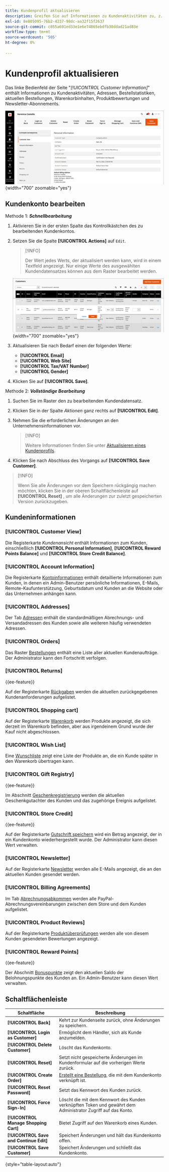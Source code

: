 ```yaml
---
title: Kundenprofil aktualisieren
description: Greifen Sie auf Informationen zu Kundenaktivitäten zu, z. B. wann der Kunde sich zuletzt bei seinem Konto angemeldet oder das Konto verlassen hat, und aktualisieren Sie das Kundenprofil.
exl-id: 8e805095-76b2-4237-98dc-aa32f15f2637
source-git-commit: c855a691ed33e1e6e74865ebdfb30ddad21ad83e
workflow-type: tm+mt
source-wordcount: '505'
ht-degree: 0%

---
```


# Kundenprofil aktualisieren

Das linke Bedienfeld der Seite &quot;_[!UICONTROL Customer Information]_&quot; enthält Informationen zu Kundenaktivitäten, Adressen, Bestellstatistiken, aktuellen Bestellungen, Warenkorbinhalten, Produktbewertungen und Newsletter-Abonnements.

![Kundenprofil](assets/cust-profile.png){width="700" zoomable="yes"}

## Kundenkonto bearbeiten

Methode 1: **_Schnellbearbeitung_**

1. Aktivieren Sie in der ersten Spalte das Kontrollkästchen des zu bearbeitenden Kundenkontos.

1. Setzen Sie die Spalte **[!UICONTROL Actions]** auf `Edit`.

   >[!INFO]
   >
   >Der Wert jedes Werts, der aktualisiert werden kann, wird in einem Textfeld angezeigt. Nur einige Werte des ausgewählten Kundendatensatzes können aus dem Raster bearbeitet werden.

   ![Quick Edit](assets/customers-grid-quick-edit.png){width="700" zoomable="yes"}

1. Aktualisieren Sie nach Bedarf einen der folgenden Werte:

   * **[!UICONTROL Email]**
   * **[!UICONTROL Web Site]**
   * **[!UICONTROL Tax/VAT Number]**
   * **[!UICONTROL Gender]**

1. Klicken Sie auf **[!UICONTROL Save]**.

Methode 2: **_Vollständige Bearbeitung_**

1. Suchen Sie im Raster den zu bearbeitenden Kundendatensatz.

1. Klicken Sie in der Spalte _Aktionen_ ganz rechts auf **[!UICONTROL Edit]**.

1. Nehmen Sie die erforderlichen Änderungen an den Unternehmensinformationen vor.

   >[!INFO]
   >
   >Weitere Informationen finden Sie unter [Aktualisieren eines Kundenprofils](../customers/update-account.md).

1. Klicken Sie nach Abschluss des Vorgangs auf **[!UICONTROL Save Customer]**.

>[!INFO]
>
>Wenn Sie alle Änderungen vor dem Speichern rückgängig machen möchten, klicken Sie in der oberen Schaltflächenleiste auf **[!UICONTROL Reset]** , um alle Änderungen zur zuletzt gespeicherten Version zurückzugeben.

## Kundeninformationen

### [!UICONTROL Customer View]

Die Registerkarte _Kundenansicht_ enthält Informationen zum Kunden, einschließlich **[!UICONTROL Personal Information]**, **[!UICONTROL Reward Points Balance]** und **[!UICONTROL Store Credit Balance]**.

### [!UICONTROL Account Information]

Die Registerkarte [Kontoinformationen](../customers/account-dashboard-account-information.md) enthält detaillierte Informationen zum Kunden, in denen ein Admin-Benutzer persönliche Informationen, E-Mails, Remote-Kaufunterstützung, Geburtsdatum und Kunden an die Website oder das Unternehmen anhängen kann.

### [!UICONTROL Addresses]

Der Tab [Adressen](../customers/account-dashboard-address-book.md) enthält die standardmäßigen Abrechnungs- und Versandadressen des Kunden sowie alle weiteren häufig verwendeten Adressen.

### [!UICONTROL Orders]

Das Raster [Bestellungen](../stores-purchase/orders.md) enthält eine Liste aller aktuellen Kundenaufträge. Der Administrator kann den Fortschritt verfolgen.

### [!UICONTROL Returns]

{{ee-feature}}

Auf der Registerkarte [Rückgaben](../stores-purchase/returns.md) werden die aktuellen zurückgegebenen Kundenanforderungen aufgelistet.

### [!UICONTROL Shopping cart]

Auf der Registerkarte [Warenkorb](../stores-purchase/cart.md) werden Produkte angezeigt, die sich derzeit im Warenkorb befinden, aber aus irgendeinem Grund wurde der Kauf nicht abgeschlossen.

### [!UICONTROL Wish List]

Eine [Wunschliste](../stores-purchase/wishlists.md) zeigt eine Liste der Produkte an, die ein Kunde später in den Warenkorb übertragen kann.

### [!UICONTROL Gift Registry]

{{ee-feature}}

Im Abschnitt [Geschenkregistrierung](../merchandising-promotions/gift-registry-storefront.md) werden die aktuellen Geschenkgutachter des Kunden und das zugehörige Ereignis aufgelistet.


### [!UICONTROL Store Credit]

{{ee-feature}}

Auf der Registerkarte [Gutschrift speichern](../customers/store-credit.md) wird ein Betrag angezeigt, der in ein Kundenkonto wiederhergestellt wurde. Der Administrator kann diesen Wert verwalten.

### [!UICONTROL Newsletter]

Auf der Registerkarte [Newsletter](../merchandising-promotions/newsletters.md) werden alle E-Mails angezeigt, die an den aktuellen Kunden gesendet werden.

### [!UICONTROL Billing Agreements]

Im Tab [Abrechnungsabkommen](../stores-purchase/paypal-billing-agreements.md) werden alle PayPal-Abrechnungsvereinbarungen zwischen dem Store und dem Kunden aufgelistet.

### [!UICONTROL Product Reviews]

Auf der Registerkarte [Produktüberprüfungen](../catalog/settings-advanced-product-reviews.md) werden alle von diesem Kunden gesendeten Bewertungen angezeigt.

### [!UICONTROL Reward Points]

{{ee-feature}}

Der Abschnitt [Bonuspunkte](../merchandising-promotions/rewards-loyalty.md) zeigt den aktuellen Saldo der Belohnungspunkte des Kunden an. Ein Admin-Benutzer kann diesen Wert verwalten.

## Schaltflächenleiste

| Schaltfläche | Beschreibung |
|----------|--------------|
| **[!UICONTROL Back]** | Kehrt zur Kundenseite zurück, ohne Änderungen zu speichern. |
| **[!UICONTROL Login as Customer]** | Ermöglicht dem Händler, sich als Kunde anzumelden. |
| **[!UICONTROL Delete Customer]** | Löscht das Kundenkonto. |
| **[!UICONTROL Reset]** | Setzt nicht gespeicherte Änderungen im Kundenformular auf die vorherigen Werte zurück. |
| **[!UICONTROL Create Order]** | [Erstellt eine Bestellung](../stores-purchase/customer-account-create-order.md), die mit dem Kundenkonto verknüpft ist. |
| **[!UICONTROL Reset Password]** | Setzt das Kennwort des Kunden zurück. |
| **[!UICONTROL Force Sign-In]** | Löscht die mit dem Kennwort des Kunden verknüpften Token und gewährt dem Administrator Zugriff auf das Konto. |
| **[!UICONTROL Manage Shopping Cart]** | Bietet Zugriff auf den Warenkorb eines Kunden. |
| **[!UICONTROL Save and Continue Edit]** | Speichert Änderungen und hält das Kundenkonto offen. |
| **[!UICONTROL Save Customer]** | Speichert Änderungen und schließt das Kundenkonto. |

{style="table-layout:auto"}
